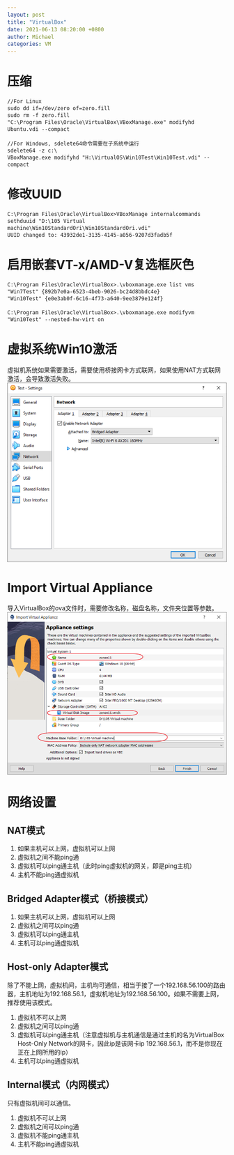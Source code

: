 ```yaml
---
layout: post
title: "VirtualBox"
date: 2021-06-13 08:20:00 +0800
author: Michael
categories: VM
---
```


# 压缩
	//For Linux
	sudo dd if=/dev/zero of=zero.fill
	sudo rm -f zero.fill
	"C:\Program Files\Oracle\VirtualBox\VBoxManage.exe" modifyhd Ubuntu.vdi --compact

	//For Windows, sdelete64命令需要在子系统中运行
	sdelete64 -z c:\
	VBoxManage.exe modifyhd "H:\VirtualOS\Win10Test\Win10Test.vdi" --compact

# 修改UUID
	C:\Program Files\Oracle\VirtualBox>VBoxManage internalcommands sethduuid "D:\105 Virtual machine\Win10StandardOri\Win10StandardOri.vdi"
	UUID changed to: 43932de1-3135-4145-a056-9207d3fadb5f

# 启用嵌套VT-x/AMD-V复选框灰色
	C:\Program Files\Oracle\VirtualBox>.\vboxmanage.exe list vms
	"Win7Test" {892b7e0a-6523-4beb-9026-bc24d8bbdc4e}
	"Win10Test" {e0e3ab0f-6c16-4f73-a640-9ee3879e124f}
	
	C:\Program Files\Oracle\VirtualBox>.\vboxmanage.exe modifyvm "Win10Test" --nested-hw-virt on

# 虚拟系统Win10激活
虚拟机系统如果需要激活，需要使用桥接网卡方式联网，如果使用NAT方式联网激活，会导致激活失败。  
![日志文件夹](/assets/windows/ActivateWin10InVirtualOKByBridgedAdapter.png)  

# Import Virtual Appliance
导入VirtualBox的ova文件时，需要修改名称，磁盘名称，文件夹位置等参数。  
![日志文件夹](/assets/vm/ImportVirtualAppliance.png)  

# 网络设置
## NAT模式
1. 如果主机可以上网，虚拟机可以上网
2. 虚拟机之间不能ping通
3. 虚拟机可以ping通主机（此时ping虚拟机的网关，即是ping主机）
4. 主机不能ping通虚拟机

## Bridged Adapter模式（桥接模式）
1. 如果主机可以上网，虚拟机可以上网
2. 虚拟机之间可以ping通
3. 虚拟机可以ping通主机
4. 主机可以ping通虚拟机

## Host-only Adapter模式
除了不能上网，虚拟机间，主机均可通信，相当于接了一个192.168.56.100的路由器，主机地址为192.168.56.1，虚拟机地址为192.168.56.100。如果不需要上网，推荐使用该模式。

1. 虚拟机不可以上网
2. 虚拟机之间可以ping通
3. 虚拟机可以ping通主机（注意虚拟机与主机通信是通过主机的名为VirtualBox Host-Only Network的网卡，因此ip是该网卡ip 192.168.56.1，而不是你现在正在上网所用的ip）
4. 主机可以ping通虚拟机

## Internal模式（内网模式）
只有虚拟机间可以通信。

1. 虚拟机不可以上网
2. 虚拟机之间可以ping通
3. 虚拟机不能ping通主机
4. 主机不能ping通虚拟机